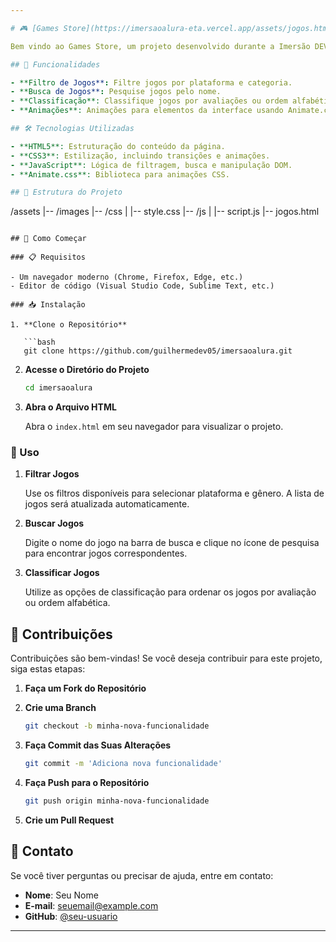 ```yaml
---

# 🎮 [Games Store](https://imersaoalura-eta.vercel.app/assets/jogos.html)

Bem vindo ao Games Store, um projeto desenvolvido durante a Imersão DEV da Alura com Gemini. O Games Store é uma plataforma de jogos que permite aos usuários descobrir jogos atráves dos filtros de busca por categorias e plataformas, e do filtro de melhores avaliações.

## 🚀 Funcionalidades

- **Filtro de Jogos**: Filtre jogos por plataforma e categoria.
- **Busca de Jogos**: Pesquise jogos pelo nome.
- **Classificação**: Classifique jogos por avaliações ou ordem alfabética.
- **Animações**: Animações para elementos da interface usando Animate.css.

## 🛠 Tecnologias Utilizadas

- **HTML5**: Estruturação do conteúdo da página.
- **CSS3**: Estilização, incluindo transições e animações.
- **JavaScript**: Lógica de filtragem, busca e manipulação DOM.
- **Animate.css**: Biblioteca para animações CSS.

## 📂 Estrutura do Projeto

```
/assets
|-- /images
|-- /css
|   |-- style.css
|-- /js
|   |-- script.js
|-- jogos.html
```

## 🚀 Como Começar

### 📋 Requisitos

- Um navegador moderno (Chrome, Firefox, Edge, etc.)
- Editor de código (Visual Studio Code, Sublime Text, etc.)

### 📥 Instalação

1. **Clone o Repositório**

   ```bash
   git clone https://github.com/guilhermedev05/imersaoalura.git
   ```

2. **Acesse o Diretório do Projeto**

   ```bash
   cd imersaoalura
   ```

3. **Abra o Arquivo HTML**

   Abra o `index.html` em seu navegador para visualizar o projeto.

### 🔎 Uso

1. **Filtrar Jogos**

   Use os filtros disponíveis para selecionar plataforma e gênero. A lista de jogos será atualizada automaticamente.

2. **Buscar Jogos**

   Digite o nome do jogo na barra de busca e clique no ícone de pesquisa para encontrar jogos correspondentes.

3. **Classificar Jogos**

   Utilize as opções de classificação para ordenar os jogos por avaliação ou ordem alfabética.

## 🤝 Contribuições

Contribuições são bem-vindas! Se você deseja contribuir para este projeto, siga estas etapas:

1. **Faça um Fork do Repositório**

2. **Crie uma Branch**

   ```bash
   git checkout -b minha-nova-funcionalidade
   ```

3. **Faça Commit das Suas Alterações**

   ```bash
   git commit -m 'Adiciona nova funcionalidade'
   ```

4. **Faça Push para o Repositório**

   ```bash
   git push origin minha-nova-funcionalidade
   ```

5. **Crie um Pull Request**

## 📲 Contato

Se você tiver perguntas ou precisar de ajuda, entre em contato:

- **Nome**: Seu Nome
- **E-mail**: seuemail@example.com
- **GitHub**: [@seu-usuario](https://github.com/seu-usuario)

---
```

